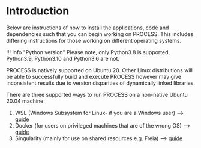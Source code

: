 # Introduction

Below are instructions of how to install the applications, code and dependencies such that you
can begin working on PROCESS. This includes differing instructions for those working on
different operating systems.

!!! Info "Python version"
    Please note, only Python3.8 is supported, Python3.9, Python3.10 and Python3.6 are not.

PROCESS is natively supported on Ubuntu 20. Other Linux distributions will be able to successfully
build and execute PROCESS however may give inconsistent results due to version disparities of
dynamically linked libraries.

There are three supported ways to run PROCESS on a non-native Ubuntu 20.04 machine:

1. WSL (Windows Subsystem for Linux- if you are a Windows user) --> [guide](installation-ubuntu.md)
2. Docker (for users on privileged machines that are of the wrong OS) --> [guide](installation-docker.md)
3. Singularity (mainly for use on shared resources e.g. Freia) --> [guide](installation-singularity.md)
